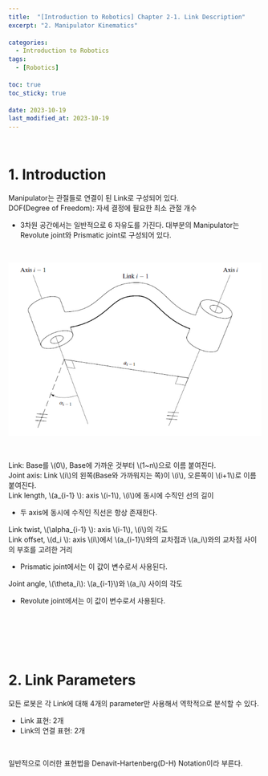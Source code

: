 ```yaml
---
title:  "[Introduction to Robotics] Chapter 2-1. Link Description"
excerpt: "2. Manipulator Kinematics"

categories:
  - Introduction to Robotics
tags:
  - [Robotics]

toc: true
toc_sticky: true
 
date: 2023-10-19
last_modified_at: 2023-10-19
---
```


&nbsp;

# 1. Introduction
Manipulator는 관절들로 연결이 된 Link로 구성되어 있다.\
DOF(Degree of Freedom): 자세 결정에 필요한 최소 관절 개수
- 3차원 공간에서는 일반적으로 6 자유도를 가진다.
대부분의 Manipulator는 Revolute joint와 Prismatic joint로 구성되어 있다.

&nbsp;

![image](/assets/images/IR_Figure3.2.png)

&nbsp;

Link: Base를 \\(0\\), Base에 가까운 것부터 \\(1~n\\)으로 이름 붙여진다.\
Joint axis: Link \\(i\\)의 왼쪽(Base와 가까워지는 쪽)이 \\(i\\), 오른쪽이 \\(i+1\\)로 이름 붙여진다.\
Link length, \\(a_{i-1} \\): axis \\(i-1\\), \\(i\\)에 동시에 수직인 선의 길이
- 두 axis에 동시에 수직인 직선은 항상 존재한다.

Link twist, \\(\alpha_{i-1} \\): axis \\(i-1\\), \\(i\\)의 각도\
Link offset, \\(d_i \\): axis \\(i\\)에서 \\(a_{i-1}\\)와의 교차점과 \\(a_i\\)와의 교차점 사이의 부호를 고려한 거리
- Prismatic joint에서는 이 값이 변수로서 사용된다.

Joint angle, \\(\theta_i\\): \\(a_{i-1}\\)와 \\(a_i\\) 사이의 각도
- Revolute joint에서는 이 값이 변수로서 사용된다.

&nbsp;

&nbsp;

&nbsp;

# 2. Link Parameters
모든 로봇은 각 Link에 대해 4개의 parameter만 사용해서 역학적으로 분석할 수 있다.
- Link 표현: 2개
- Link의 연결 표현: 2개

&nbsp;

일반적으로 이러한 표현법을 Denavit-Hartenberg(D-H) Notation이라 부른다.
